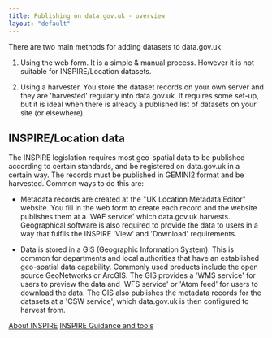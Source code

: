 ```yaml
---
title: Publishing on data.gov.uk - overview
layout: "default"
---
```


There are two main methods for adding datasets to data.gov.uk:

1. Using the web form. It is a simple & manual process. However it is not suitable for INSPIRE/Location datasets.

2. Using a harvester. You store the dataset records on your own server and they are 'harvested' regularly into data.gov.uk. It requires some set-up, but it is ideal when there is already a published list of datasets on your site (or elsewhere).

## INSPIRE/Location data

The INSPIRE legislation requires most geo-spatial data to be published according to certain standards, and be registered on data.gov.uk in a certain way. The records must be published in GEMINI2 format and be harvested. Common ways to do this are:

* Metadata records are created at the "UK Location Metadata Editor" website. You fill in the web form to create each record and the website publishes them at a 'WAF service' which data.gov.uk harvests. Geographical software is also required to provide the data to users in a way that fulfils the INSPIRE 'View' and 'Download' requirements.

* Data is stored in a GIS (Geographic Information System). This is common for departments and local authorities that have an established geo-spatial data capability. Commonly used products include the open source GeoNetworks or ArcGIS. The GIS provides a 'WMS service' for users to preview the data and 'WFS service' or 'Atom feed' for users to download the data. The GIS also publishes the metadata records for the datasets at a 'CSW service', which data.gov.uk is then configured to harvest from.

[About INSPIRE](inspire.html)
[INSPIRE Guidance and tools](http://data.gov.uk/location/guidance_and_tools)
